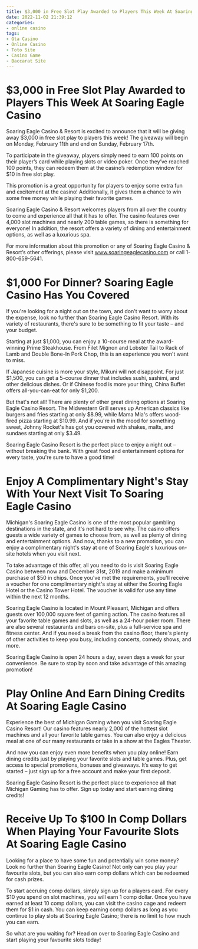 ```yaml
---
title: $3,000 in Free Slot Play Awarded to Players This Week At Soaring Eagle Casino
date: 2022-11-02 21:39:12
categories:
- online casino
tags:
- Gta Casino
- Online Casino
- Toto Site
- Casino Game
- Baccarat Site
---
```



#  $3,000 in Free Slot Play Awarded to Players This Week At Soaring Eagle Casino

Soaring Eagle Casino & Resort is excited to announce that it will be giving away $3,000 in free slot play to players this week! The giveaway will begin on Monday, February 11th and end on Sunday, February 17th.

To participate in the giveaway, players simply need to earn 100 points on their player’s card while playing slots or video poker. Once they’ve reached 100 points, they can redeem them at the casino’s redemption window for $10 in free slot play.

This promotion is a great opportunity for players to enjoy some extra fun and excitement at the casino! Additionally, it gives them a chance to win some free money while playing their favorite games.

Soaring Eagle Casino & Resort welcomes players from all over the country to come and experience all that it has to offer. The casino features over 4,000 slot machines and nearly 200 table games, so there is something for everyone! In addition, the resort offers a variety of dining and entertainment options, as well as a luxurious spa.

For more information about this promotion or any of Soaring Eagle Casino & Resort’s other offerings, please visit www.soaringeaglecasino.com or call 1-800-659-5641.

#  $1,000 For Dinner? Soaring Eagle Casino Has You Covered

If you're looking for a night out on the town, and don't want to worry about the expense, look no further than Soaring Eagle Casino Resort. With its variety of restaurants, there's sure to be something to fit your taste – and your budget.

Starting at just $1,000, you can enjoy a 10-course meal at the award-winning Prime Steakhouse. From Filet Mignon and Lobster Tail to Rack of Lamb and Double Bone-In Pork Chop, this is an experience you won't want to miss.

If Japanese cuisine is more your style, Mikuni will not disappoint. For just $1,500, you can get a 5-course dinner that includes sushi, sashimi, and other delicious dishes. Or if Chinese food is more your thing, China Buffet offers all-you-can-eat for only $1,200.

But that's not all! There are plenty of other great dining options at Soaring Eagle Casino Resort. The Midwestern Grill serves up American classics like burgers and fries starting at only $8.99, while Mama Mia's offers wood-fired pizza starting at $10.99. And if you're in the mood for something sweet, Johnny Rocket's has got you covered with shakes, malts, and sundaes starting at only $3.49.

Soaring Eagle Casino Resort is the perfect place to enjoy a night out – without breaking the bank. With great food and entertainment options for every taste, you're sure to have a good time!

#  Enjoy A Complimentary Night's Stay With Your Next Visit To Soaring Eagle Casino

Michigan's Soaring Eagle Casino is one of the most popular gambling destinations in the state, and it's not hard to see why. The casino offers guests a wide variety of games to choose from, as well as plenty of dining and entertainment options. And now, thanks to a new promotion, you can enjoy a complimentary night's stay at one of Soaring Eagle's luxurious on-site hotels when you visit next.

To take advantage of this offer, all you need to do is visit Soaring Eagle Casino between now and December 31st, 2019 and make a minimum purchase of $50 in chips. Once you've met the requirements, you'll receive a voucher for one complimentary night's stay at either the Soaring Eagle Hotel or the Casino Tower Hotel. The voucher is valid for use any time within the next 12 months.

Soaring Eagle Casino is located in Mount Pleasant, Michigan and offers guests over 100,000 square feet of gaming action. The casino features all your favorite table games and slots, as well as a 24-hour poker room. There are also several restaurants and bars on-site, plus a full-service spa and fitness center. And if you need a break from the casino floor, there's plenty of other activities to keep you busy, including concerts, comedy shows, and more.

Soaring Eagle Casino is open 24 hours a day, seven days a week for your convenience. Be sure to stop by soon and take advantage of this amazing promotion!

#  Play Online And Earn Dining Credits At Soaring Eagle Casino

Experience the best of Michigan Gaming when you visit Soaring Eagle Casino Resort! Our casino features nearly 2,000 of the hottest slot machines and all your favorite table games. You can also enjoy a delicious meal at one of our many restaurants or take in a show at the Eagles Theater.

And now you can enjoy even more benefits when you play online! Earn dining credits just by playing your favorite slots and table games. Plus, get access to special promotions, bonuses and giveaways. It’s easy to get started – just sign up for a free account and make your first deposit.

Soaring Eagle Casino Resort is the perfect place to experience all that Michigan Gaming has to offer. Sign up today and start earning dining credits!

#  Receive Up To $100 In Comp Dollars When Playing Your Favourite Slots At Soaring Eagle Casino

Looking for a place to have some fun and potentially win some money? Look no further than Soaring Eagle Casino! Not only can you play your favourite slots, but you can also earn comp dollars which can be redeemed for cash prizes.

To start accruing comp dollars, simply sign up for a players card. For every $10 you spend on slot machines, you will earn 1 comp dollar. Once you have earned at least 10 comp dollars, you can visit the casino cage and redeem them for $1 in cash. You can keep earning comp dollars as long as you continue to play slots at Soaring Eagle Casino; there is no limit to how much you can earn.

So what are you waiting for? Head on over to Soaring Eagle Casino and start playing your favourite slots today!